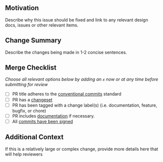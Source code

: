 ## Motivation

Describe why this issue should be fixed and link to any relevant design docs, issues or other relevant items.

## Change Summary

Describe the changes being made in 1-2 concise sentences.

## Merge Checklist

_Choose all relevant options below by adding an `x` now or at any time before submitting for review_

- [ ] PR title adheres to the [conventional commits](https://www.conventionalcommits.org/en/v1.0.0/) standard
- [ ] PR has a [changeset](https://github.com/farcasterxyz/hub-monorepo/blob/main/CONTRIBUTING.md#35-adding-changesets)
- [ ] PR has been tagged with a change label(s) (i.e. documentation, feature, bugfix, or chore)
- [ ] PR includes [documentation](https://github.com/farcasterxyz/hub-monorepo/blob/main/CONTRIBUTING.md#32-writing-docs) if necessary.
- [ ] All [commits have been signed](https://github.com/farcasterxyz/hub-monorepo/blob/main/CONTRIBUTING.md#22-signing-commits)

## Additional Context

If this is a relatively large or complex change, provide more details here that will help reviewers

